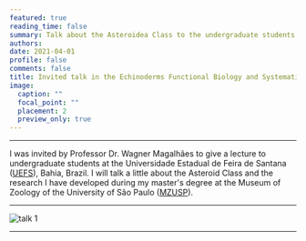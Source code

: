 ```yaml
---
featured: true
reading_time: false
summary: Talk about the Asteroidea Class to the undergraduate students at the Universidade Estadual de Feira de Santana (UEFS)
authors:
date: 2021-04-01
profile: false
comments: false
title: Invited talk in the Echinoderms Functional Biology and Systematics course 
image:
  caption: ""
  focal_point: ""
  placement: 2
  preview_only: true
---
```


---

I was invited by Professor Dr. Wagner Magalhães to give a lecture to undergraduate students at the Universidade Estadual de Feira de Santana ([UEFS](http://www.uefs.br/)), Bahia, Brazil. I will talk a little about the Asteroid Class and the research I have developed during my master's degree at the Museum of Zoology 
of the University of São Paulo ([MZUSP](http://mz.usp.br/pt/pagina-inicial/)).  

---
![talk 1](https://raw.githubusercontent.com/rosanafcunha/rosanafcunha/master/static/media/talk-1.png "talk 1")

---

